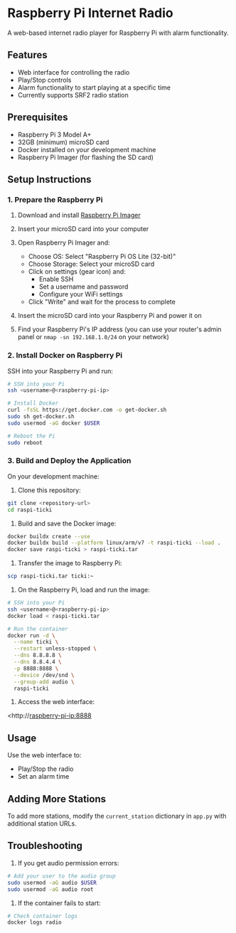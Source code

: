 # Raspberry Pi Internet Radio

A web-based internet radio player for Raspberry Pi with alarm functionality.

## Features

- Web interface for controlling the radio
- Play/Stop controls
- Alarm functionality to start playing at a specific time
- Currently supports SRF2 radio station

## Prerequisites

- Raspberry Pi 3 Model A+
- 32GB (minimum) microSD card
- Docker installed on your development machine
- Raspberry Pi Imager (for flashing the SD card)

## Setup Instructions

### 1. Prepare the Raspberry Pi

1. Download and install [Raspberry Pi Imager](https://www.raspberrypi.com/software/)
2. Insert your microSD card into your computer
3. Open Raspberry Pi Imager and:
   - Choose OS: Select "Raspberry Pi OS Lite (32-bit)"
   - Choose Storage: Select your microSD card
   - Click on settings (gear icon) and:
     - Enable SSH
     - Set a username and password
     - Configure your WiFi settings
   - Click "Write" and wait for the process to complete

4. Insert the microSD card into your Raspberry Pi and power it on
5. Find your Raspberry Pi's IP address (you can use your router's admin panel or `nmap -sn 192.168.1.0/24` on your network)

### 2. Install Docker on Raspberry Pi

SSH into your Raspberry Pi and run:

```bash
# SSH into your Pi
ssh <username>@<raspberry-pi-ip>

# Install Docker
curl -fsSL https://get.docker.com -o get-docker.sh
sudo sh get-docker.sh
sudo usermod -aG docker $USER

# Reboot the Pi
sudo reboot
```

### 3. Build and Deploy the Application

On your development machine:

1. Clone this repository:

```bash
git clone <repository-url>
cd raspi-ticki
```

1. Build and save the Docker image:

```bash
docker buildx create --use
docker buildx build --platform linux/arm/v7 -t raspi-ticki --load .
docker save raspi-ticki > raspi-ticki.tar
```

1. Transfer the image to Raspberry Pi:

```bash
scp raspi-ticki.tar ticki:~
```

1. On the Raspberry Pi, load and run the image:

```bash
# SSH into your Pi
ssh <username>@<raspberry-pi-ip>
docker load < raspi-ticki.tar

# Run the container
docker run -d \
  --name ticki \
  --restart unless-stopped \
  --dns 8.8.8.8 \
  --dns 8.8.4.4 \
  -p 8888:8888 \
  --device /dev/snd \
  --group-add audio \
  raspi-ticki
```

1. Access the web interface:

<http://<raspberry-pi-ip:8888>

## Usage

Use the web interface to:

- Play/Stop the radio
- Set an alarm time

## Adding More Stations

To add more stations, modify the `current_station` dictionary in `app.py` with additional station URLs.

## Troubleshooting

1. If you get audio permission errors:

```bash
# Add your user to the audio group
sudo usermod -aG audio $USER
sudo usermod -aG audio root
```

1. If the container fails to start:

```bash
# Check container logs
docker logs radio
```
